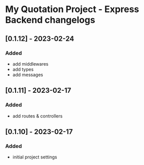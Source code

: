 # My Quotation Project - Express Backend changelogs

## [0.1.12] - 2023-02-24

### Added

- add middlewares
- add types
- add messages

## [0.1.11] - 2023-02-17

### Added

- add routes & controllers

## [0.1.10] - 2023-02-17

### Added

- initial project settings